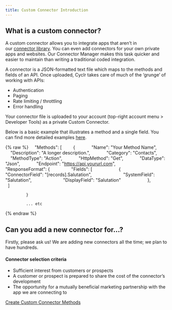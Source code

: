 ```yaml
---
title: Custom Connector Introduction
---
```


What is a custom connector?
---------------------------

A custom connector allows you to integrate apps that aren’t in our [connector library](http://cyclr.com/connectors/). You can even add connectors for your own private apps and websites. Our Connector Manager makes this task quicker and easier to maintain than writing a traditional coded integration.

A connector is a JSON-formatted text file which maps to the methods and fields of an API. Once uploaded, Cyclr takes care of much of the ‘grunge’ of working with APIs:

*   Authentication
*   Paging
*   Rate limiting / throttling
*   Error handling

Your connector file is uploaded to your account (top-right account menu > Developer Tools) as a private Custom Connector.

Below is a basic example that illustrates a method and a single field. You can find more detailed examples [here](./examples).

{% raw %}
        "Methods": [
            {
                "Name": "Your Method Name",
                "Description": "A longer description.",
                "Category": "Contacts",
                "MethodType": "Action",
                "HttpMethod": "Get",
                "DataType": "Json",
                "Endpoint": "https://api.yoururl.com",
                "ResponseFormat": {
                    "Fields": [
                        {
                            "ConnectorField": "[records].Salutation",
                            "SystemField": "Salutation",
                            "DisplayField": "Salutation"
                        },
                  ]
    
             }
          
             ... etc
{% endraw %}

Can you add a new connector for…?
---------------------------------

Firstly, please ask us! We are adding new connectors all the time; we plan to have hundreds.

#### Connector selection criteria

*   Sufficient interest from customers or prospects
*   A customer or prospect is prepared to share the cost of the connector’s development
*   The opportunity for a mutually beneficial marketing partnership with the app we are connecting to

[Create Custom Connector Methods](./methods)